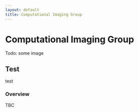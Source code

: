 ```yaml
---
layout: default
title: Computational Imaging Group
---
```


# Computational Imaging Group

Todo: some image

## Test

test

### Overview

TBC
